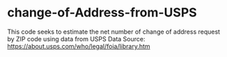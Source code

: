 # change-of-Address-from-USPS

This code seeks to estimate the net number of change of address request by ZIP code using data from USPS 
Data Source: https://about.usps.com/who/legal/foia/library.htm
